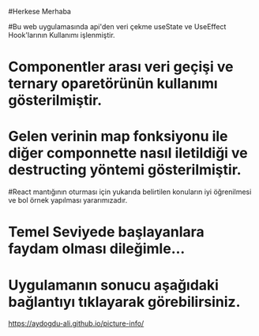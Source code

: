 #Herkese Merhaba

#Bu web uygulamasında api'den veri çekme useState ve UseEffect Hook'larının Kullanımı işlenmiştir.

# Componentler arası veri geçişi ve ternary oparetörünün kullanımı gösterilmiştir.

# Gelen verinin map fonksiyonu ile diğer componnette nasıl iletildiği ve destructing yöntemi gösterilmiştir. 

#React mantığının oturması için yukarıda belirtilen konuların iyi öğrenilmesi ve bol örnek yapılması yararımızadır.

# Temel Seviyede başlayanlara faydam olması dileğimle...


# Uygulamanın sonucu aşağıdaki bağlantıyı tıklayarak görebilirsiniz.

https://aydogdu-ali.github.io/picture-info/
